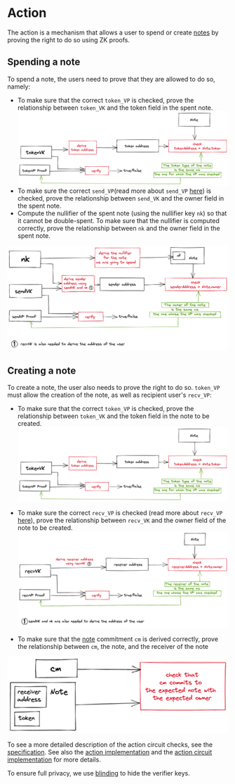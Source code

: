 # Action

The action is a mechanism that allows a user to spend or create [notes](notes.md) by proving the right to do so using ZK proofs.

## Spending a note

To spend a note, the users need to prove that they are allowed to do so, namely:
- To make sure that the correct `token_VP` is checked, prove the relationship between `token_VK` and the token field in the spent note.
  ![img_3.png](img/action_img_3.png)
- To make sure the correct `send_VP`(read more about `send_VP` [here](./users.md)) is checked, prove the relationship between `send_VK` and the owner field in the spent note.
- Compute the nullifier of the spent note (using the nullifier key `nk`) so that it cannot be double-spent. To make sure that the nullifier is computed correctly, prove the relationship between `nk` and the owner field in the spent note.

![img_1.png](img/action_img_1.png)

## Creating a note

To create a note, the user also needs to prove the right to do so. `token_VP` must allow the creation of the note, as well as recipient user's `recv_VP`:

- To make sure that the correct `token_VP` is checked, prove the relationship between `token_VK` and the token field in the note to be created.
  ![img_4.png](img/action_img_4.png)

- To make sure the correct `recv_VP` is checked (read more about `recv_VP` [here](./users.md)), prove the relationship between `recv_VK` and the owner field of the note to be created.
  ![img.png](img/action_img.png)
  
- To make sure that the [note](./notes.md) commitment `cm` is derived correctly, prove the relationship between `cm`, the note, and the receiver of the note

![img_2.png](img/action_img_2.png)

To see a more detailed description of the action circuit checks, see the [specification](./spec.md). See also the [action implementation](https://github.com/anoma/taiga/blob/main/src/action.rs) and the [action circuit implementation](https://github.com/anoma/taiga/blob/main/src/circuit/action_circuit.rs) for more details.

To ensure full privacy, we use [blinding](./blinding.md) to hide the verifier keys.

